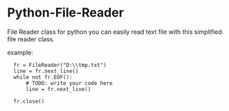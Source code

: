 # Python-File-Reader
File Reader class for python
you can easily read text file with this simplified file reader class.

example:
```
  fr = FileReader("D:\\tmp.txt")
  line = fr.next_line()
  while not fr.EOF():
	  # TODO: write your code here
	  line = fr.next_line()

  fr.close()
```
